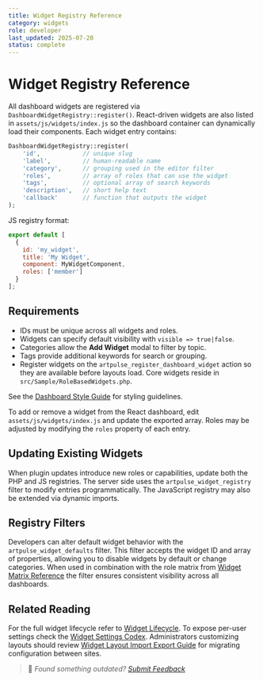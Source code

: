 ```yaml
---
title: Widget Registry Reference
category: widgets
role: developer
last_updated: 2025-07-20
status: complete
---
```


# Widget Registry Reference

All dashboard widgets are registered via `DashboardWidgetRegistry::register()`.
React-driven widgets are also listed in `assets/js/widgets/index.js` so the dashboard
container can dynamically load their components. Each widget entry contains:

```php
DashboardWidgetRegistry::register(
    'id',            // unique slug
    'label',         // human-readable name
    'category',      // grouping used in the editor filter
    'roles',         // array of roles that can use the widget
    'tags',          // optional array of search keywords
    'description',   // short help text
    'callback'       // function that outputs the widget
);
```

JS registry format:

```js
export default [
  {
    id: 'my_widget',
    title: 'My Widget',
    component: MyWidgetComponent,
    roles: ['member']
  }
];
```

## Requirements
- IDs must be unique across all widgets and roles.
- Widgets can specify default visibility with `visible => true|false`.
- Categories allow the **Add Widget** modal to filter by topic.
- Tags provide additional keywords for search or grouping.
- Register widgets on the `artpulse_register_dashboard_widget` action so they are available before layouts load. Core widgets reside in `src/Sample/RoleBasedWidgets.php`.

See the [Dashboard Style Guide](../dashboard-style-guide.md) for styling guidelines.

To add or remove a widget from the React dashboard, edit `assets/js/widgets/index.js`
and update the exported array. Roles may be adjusted by modifying the `roles`
property of each entry.

## Updating Existing Widgets
When plugin updates introduce new roles or capabilities, update both the PHP and JS registries. The server side uses the `artpulse_widget_registry` filter to modify entries programmatically. The JavaScript registry may also be extended via dynamic imports.

## Registry Filters
Developers can alter default widget behavior with the `artpulse_widget_defaults` filter. This filter accepts the widget ID and array of properties, allowing you to disable widgets by default or change categories. When used in combination with the role matrix from [Widget Matrix Reference](./widget-matrix-reference.md) the filter ensures consistent visibility across all dashboards.

## Related Reading
For the full widget lifecycle refer to [Widget Lifecycle](./widget-lifecycle.md). To expose per-user settings check the [Widget Settings Codex](./widget-settings-codex.md). Administrators customizing layouts should review [Widget Layout Import Export Guide](./widget-layout-import-export-guide.md) for migrating configuration between sites.

> 💬 *Found something outdated? [Submit Feedback](../feedback.md)*

